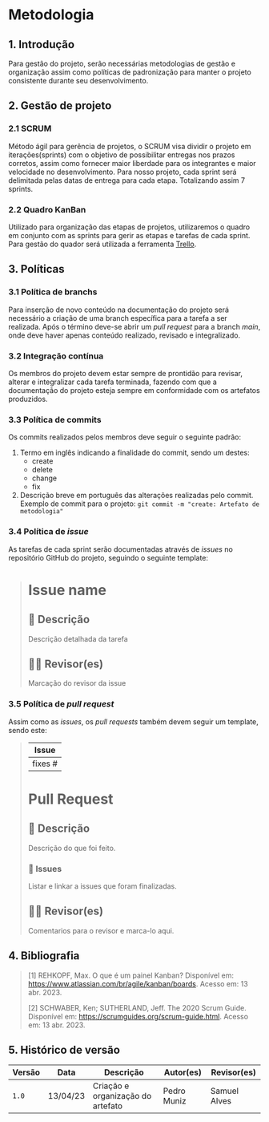 # Metodologia

## 1. Introdução
Para gestão do projeto, serão necessárias metodologias de gestão e organização assim como políticas de padronização para manter o projeto consistente durante seu desenvolvimento.

## 2. Gestão de projeto

### 2.1 SCRUM
Método ágil para gerência de projetos, o SCRUM visa dividir o projeto em iterações(sprints) com o objetivo de possibilitar entregas nos prazos corretos, assim como fornecer maior liberdade para os integrantes e maior velocidade no desenvolvimento. Para nosso projeto, cada sprint será delimitada pelas datas de entrega para cada etapa. Totalizando assim 7 sprints.

### 2.2 Quadro KanBan
Utilizado para organização das etapas de projetos, utilizaremos o quadro em conjunto com as sprints para gerir as etapas e tarefas de cada sprint. Para gestão do quador será utilizada a ferramenta [Trello](https://trello.com).

## 3. Políticas

### 3.1 Política de branchs
Para inserção de novo conteúdo na documentação do projeto será necessário a criação de uma branch específica para a tarefa a ser realizada. Após o término deve-se abrir um _pull request_ para a branch _main_, onde deve haver apenas conteúdo realizado, revisado e integralizado.

### 3.2 Integração contínua
Os membros do projeto devem estar sempre de prontidão para revisar, alterar e integralizar cada tarefa terminada, fazendo com que a documentação do projeto esteja sempre em conformidade com os artefatos produzidos.

### 3.3 Política de commits
Os commits realizados pelos membros deve seguir o seguinte padrão:

1. Termo em inglês indicando a finalidade do commit, sendo um destes:
    * create
    * delete
    * change
    * fix
2. Descrição breve em português das alterações realizadas pelo commit.
Exemplo de commit para o projeto:
    `git commit -m "create: Artefato de metodologia"`

### 3.4 Política de _issue_
As tarefas de cada sprint serão documentadas através de _issues_ no repositório GitHub do projeto, seguindo o seguinte template:

> # Issue name
> 
> ## 📝 Descrição
> 
> Descrição detalhada da tarefa
> 
> ## 👩‍💻 Revisor(es)
> 
> Marcação do revisor da issue
> 
### 3.5 Política de _pull request_
 
Assim como as _issues_, os _pull requests_ também devem seguir um template, sendo este:
 
> | Issue |
> |:-----:|
> |fixes #|
> 
> # Pull Request
> 
> ## 📖 Descrição
> 
> 
> Descrição do que foi feito.
> 
> 
> ### 🎫 Issues
> 
> 
> Listar e linkar a issues que foram finalizadas.
> 
> 
> ## 👩‍💻 Revisor(es)
> 
> 
> Comentarios para o revisor e marca-lo aqui.

## 4. Bibliografia

> [1] REHKOPF, Max. O que é um painel Kanban? Disponível em: https://www.atlassian.com/br/agile/kanban/boards. Acesso em: 13 abr. 2023.
>
> [2] SCHWABER, Ken; SUTHERLAND, Jeff. The 2020 Scrum Guide. Disponível em: https://scrumguides.org/scrum-guide.html. Acesso em: 13 abr. 2023.

## 5. Histórico de versão

|  Versão  |   Data   |                      Descrição                      |    Autor(es)   |  Revisor(es)  |
| -------- | -------- | --------------------------------------------------- | -------------- | ------------- |
|  `1.0`   | 13/04/23 | Criação e organização do artefato | Pedro Muniz | Samuel Alves |
